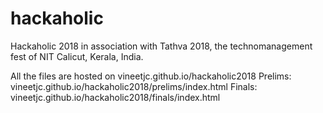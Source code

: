 # hackaholic
Hackaholic 2018 in association with Tathva 2018, the technomanagement fest of NIT Calicut, Kerala, India.

All the files are hosted on vineetjc.github.io/hackaholic2018 
Prelims: vineetjc.github.io/hackaholic2018/prelims/index.html
Finals: vineetjc.github.io/hackaholic2018/finals/index.html 

